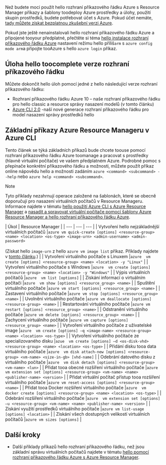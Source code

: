 Než budete moci použít hello rozhraní příkazového řádku Azure s Resource Manager příkazy a šablony toodeploy Azure prostředky a úlohy, použití skupin prostředků, budete potřebovat účet s Azure. Pokud účet nemáte, [tady můžete získat bezplatnou zkušební verzi Azure](https://azure.microsoft.com/pricing/free-trial/).

Pokud jste ještě nenainstalovali hello rozhraní příkazového řádku Azure a připojené tooyour předplatné, přečtěte si téma [hello instalace rozhraní příkazového řádku Azure](../articles/cli-install-nodejs.md) nastavení režimu hello příliš`arm` s `azure config mode arm`a připojte tooAzure s hello `azure login` příkaz.

## <a name="cli-versions-toocomplete-hello-task"></a>Úloha hello toocomplete verze rozhraní příkazového řádku
Můžete dokončit hello úloh pomocí jedné z hello následující verze rozhraní příkazového řádku:

- Rozhraní příkazového řádku Azure 10 – naše rozhraní příkazového řádku pro hello classic a resource správy nasazení modelů (v tomto článku)
- [Azure CLI 2.0](../articles/virtual-machines/linux/cli-manage.md) -naší nové generace rozhraní příkazového řádku pro model nasazení správy prostředků hello

## <a name="basic-azure-resource-manager-commands-in-azure-cli"></a>Základní příkazy Azure Resource Manageru v Azure CLI
Tento článek se týká základních příkazů bude chcete toouse pomocí rozhraní příkazového řádku Azure toomanage a pracovat s prostředky (hlavně virtuální počítače) ve vašem předplatném Azure.  Podrobné pomoc s přepínače konkrétní příkazového řádku a možnosti, můžete použít příkaz online nápovědu hello a možnosti zadáním `azure <command> <subcommand> --help` nebo `azure help <command> <subcommand>`.

> [!NOTE]
> Tyto příklady nezahrnují operace založené na šablonách, které se obecně doporučují pro nasazení virtuálních počítačů v Resource Manageru. Informace najdete v tématu [hello použití Azure CLI s Azure Resource Manager](../articles/xplat-cli-azure-resource-manager.md) a [nasadit a spravovat virtuální počítače pomocí šablony Azure Resource Manager a hello rozhraní příkazového řádku Azure](../articles/virtual-machines/linux/create-ssh-secured-vm-from-template.md?toc=%2fazure%2fvirtual-machines%2flinux%2ftoc.json).
> 
> 

| Úkol | Resource Manager |
| --- | --- | --- |
| Vytvoření hello nejzákladnější virtuálních počítačů |`azure vm quick-create [options] <resource-group> <name> <location> <os-type> <image-urn> <admin-username> <admin-password>`<br/><br/>(Získat hello `image-urn` z hello `azure vm image list` příkaz. Příklady najdete v [tomto článku](../articles/virtual-machines/linux/cli-ps-findimage.md?toc=%2fazure%2fvirtual-machines%2flinux%2ftoc.json).) |
| Vytvoření virtuálního počítače s Linuxem |`azure  vm create [options] <resource-group> <name> <location> -y "Linux"` |
| Vytvoření virtuálního počítače s Windows |`azure  vm create [options] <resource-group> <name> <location> -y "Windows"` |
| Výpis virtuálních počítačů |`azure  vm list [options]` |
| Získání informací o virtuálním počítači |`azure  vm show [options] <resource_group> <name>` |
| Spuštění virtuálního počítače |`azure vm start [options] <resource_group> <name>` |
| Zastavení virtuálního počítače |`azure vm stop [options] <resource_group> <name>` |
| Uvolnění virtuálního počítače |`azure vm deallocate [options] <resource-group> <name>` |
| Restartování virtuálního počítače |`azure vm restart [options] <resource_group> <name>` |
| Odstranění virtuálního počítače |`azure vm delete [options] <resource_group> <name>` |
| Zachycení virtuálního počítače |`azure vm capture [options] <resource_group> <name>` |
| Vytvoření virtuálního počítače z uživatelské image |`azure  vm create [options] –q <image-name> <resource-group> <name> <location> <os-type>` |
| Vytvoření virtuálního počítače ze specializovaného disku |`azue  vm create [options] –d <os-disk-vhd> <resource-group> <name> <location> <os-type>` |
| Přidání disku tooa data virtuálního počítače |`azure  vm disk attach-new [options] <resource-group> <vm-name> <size-in-gb> [vhd-name]` |
| Odebrání datového disku z virtuálního počítače |`azure  vm disk detach [options] <resource-group> <vm-name> <lun>` |
| Přidat tooa obecné rozšíření virtuálního počítače |`azure  vm extension set [options] <resource-group> <vm-name> <name> <publisher-name> <version>` |
| Přidat virtuální počítač přístup tooa rozšíření virtuálního počítače |`azure vm reset-access [options] <resource-group> <name>` |
| Přidat tooa Docker rozšíření virtuálního počítače |`azure  vm docker create [options] <resource-group> <name> <location> <os-type>` |
| Odebrání rozšíření virtuálního počítače |`azure  vm extension set [options] –u <resource-group> <vm-name> <name> <publisher-name> <version>` |
| Získání využití prostředků virtuálního počítače |`azure vm list-usage [options] <location>` |
| Získání všech dostupných velikostí virtuálních počítačů |`azure vm sizes [options]` |

## <a name="next-steps"></a>Další kroky
* Další příklady příkazů hello rozhraní příkazového řádku, než jsou základní správu virtuálních počítačů najdete v tématu [hello pomocí rozhraní příkazového řádku Azure s Azure Resource Manager](../articles/virtual-machines/azure-cli-arm-commands.md).
